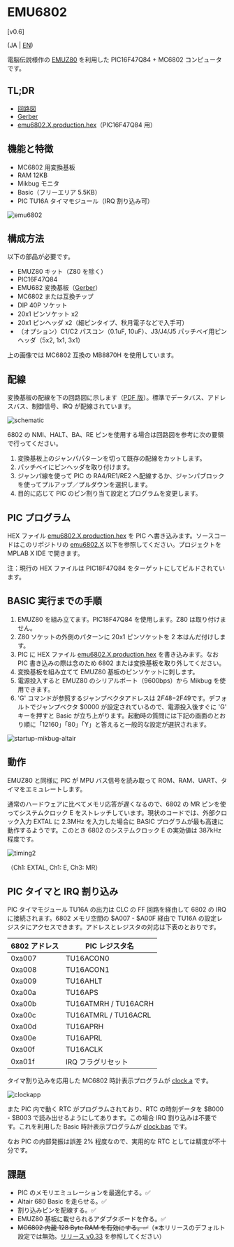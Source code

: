 # EMU6802

[v0.6]

(JA | [EN](Readme_en.md))

  電脳伝説様作の [EMUZ80](https://github.com/vintagechips/emuz80) を利用した PIC16F47Q84 + MC6802 コンピュータです。

## TL;DR

 - [回路図](/img/emu6802_conv_sch.pdf)
 - [Gerber](/data/emu6802r1-gerber.zip)
 - [emu6802.X.production.hex](/data/emu6802.X.production.hex)（PIC16F47Q84 用）
 
## 機能と特徴

  - MC6802 用変換基板
  - RAM 12KB
  - Mikbug モニタ
  - Basic（フリーエリア 5.5KB）
  - PIC TU16A タイマモジュール（IRQ 割り込み可）

![emu6802](/img/emu6802pcb.jpg)

## 構成方法

以下の部品が必要です。

 - EMUZ80 キット（Z80 を除く）
 - PIC16F47Q84
 - EMU682 変換基板（[Gerber](/data/emu6802r1-gerber.zip)）
 - MC6802 または互換チップ
 - DIP 40P ソケット
 - 20x1 ピンソケット x2
 - 20x1 ピンヘッダ x2（細ピンタイプ、秋月電子などで入手可）
 - （オプション）C1/C2 パスコン（0.1uF, 10uF）、J3/J4/J5 パッチベイ用ピンヘッダ（5x2, 1x1, 3x1）

上の画像では MC6802 互換の MB8870H を使用しています。

## 配線

変換基板の配線を下の回路図に示します（[PDF 版](/img/emu6802_conv_sch.pdf)）。標準でデータバス、アドレスバス、制御信号、IRQ が配線されています。

![schematic](/img/emu6802_conv_sch.png)

6802 の NMI、HALT、BA、RE ピンを使用する場合は回路図を参考に次の要領で行ってください。

1. 変換基板上のジャンパパターンを切って既存の配線をカットします。
2. パッチベイにピンヘッダを取り付けます。
3. ジャンパ線を使って PIC の RA4/RE1/RE2 へ配線するか、ジャンパブロックを使ってプルアップ／プルダウンを選択します。
4. 目的に応じて PIC のピン割り当て設定とプログラムを変更します。

## PIC プログラム

HEX ファイル [emu6802.X.production.hex](/data/emu6802.X.production.hex) を PIC へ書き込みます。ソースコードはこのリポジトリの [emu6802.X](/emu6802.X/) 以下を参照してください。プロジェクトを MPLAB X IDE で開きます。

注：現行の HEX ファイルは PIC18F47Q84 をターゲットにしてビルドされています。

## BASIC 実行までの手順

1. EMUZ80 を組み立てます。PIC18F47Q84 を使用します。Z80 は取り付けません。
2. Z80 ソケットの外側のパターンに 20x1 ピンソケットを 2 本はんだ付けします。
3. PIC に HEX ファイル [emu6802.X.production.hex](/data/emu6802.X.production.hex) を書き込みます。なお PIC 書き込みの際は念のため 6802 または変換基板を取り外してください。
4. 変換基板を組み立てて EMUZ80 基板のピンソケットに刺します。
5. 電源投入すると EMUZ80 のシリアルポート（9600bps）から Mikbug を使用できます。
6. 'G' コマンドが参照するジャンプベクタアドレスは $2F48-$2F49です。デフォルトでジャンプベクタ $0000 が設定されているので、電源投入後すぐに 'G' キーを押すと Basic が立ち上がります。起動時の質問には下記の画面のとおり順に「12160」「80」「Y」と答えると一般的な設定が選択されます。

![startup-mikbug-altair](/img/mikbug-abasic.png)

## 動作

EMUZ80 と同様に PIC が MPU バス信号を読み取って ROM、RAM、UART、タイマをエミュレートします。

通常のハードウェアに比べてメモリ応答が遅くなるので、6802 の MR ピンを使ってシステムクロック E をストレッチしています。現状のコードでは、外部クロック入力 EXTAL に 2.3MHz を入力した場合に BASIC プログラムが最も高速に動作するようです。このとき 6802 のシステムクロック E の実効値は 387kHz 程度です。

![timing2](/img/timing2.png)

（Ch1: EXTAL, Ch1: E, Ch3: MR）

## PIC タイマと IRQ 割り込み

PIC タイマモジュール TU16A の出力は CLC の FF 回路を経由して 6802 の IRQ に接続されます。6802 メモリ空間の \$A007 - \$A00F 経由で TU16A の設定レジスタにアクセスできます。アドレスとレジスタの対応は下表のとおりです。

| 6802 アドレス | PIC レジスタ名  |
|--------------|---------------|
| 0xa007       | TU16ACON0     |
| 0xa008       | TU16ACON1     |
| 0xa009       | TU16AHLT      |
| 0xa00a       | TU16APS       |
| 0xa00b       | TU16ATMRH / TU16ACRH |
| 0xa00c       | TU16ATMRL / TU16ACRL |
| 0xa00d       | TU16APRH      |
| 0xa00e       | TU16APRL      |
| 0xa00f       | TU16ACLK      |
| 0xa01f       | IRQ フラグリセット   |

タイマ割り込みを応用した MC6802 時計表示プログラムが [clock.a](data/irq/clock.a) です。

![clockapp](/img/clockapp.png)

また PIC 内で動く RTC がプログラムされており、RTC の時刻データを \$B000 - \$B003 で読み出せるようにしてあります。この場合 IRQ 割り込みは不要です。これを利用した Basic 時計表示プログラムが [clock.bas](data/pictmr/clock.bas) です。

なお PIC の内部発振は誤差 2% 程度なので、実用的な RTC としては精度が不十分です。

## 課題

- PIC のメモリエミュレーションを最適化する。✅
- Altair 680 Basic を走らせる。✅
- 割り込みピンを配線する。✅
- EMUZ80 基板に載せられるアダプタボードを作る。✅
- ~~MC6802 内蔵 128 Byte RAM を有効にする。✅~~（※本リリースのデフォルト設定では無効。[リリース v0.33](https://github.com/ryu10/emu6802/tree/v0.33) を参照してください）
